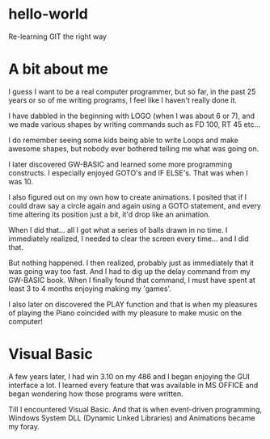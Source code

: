 # hello-world
Re-learning GIT the right way

# A bit about me
I guess I want to be a real computer programmer, but so far, in the past 25 years or so of me writing programs,
I feel like I haven't really done it. 

I have dabbled in the beginning with LOGO (when I was about 6 or 7), and we made various shapes by writing commands such as FD 100, RT 45 etc... 

I do remember seeing some kids being able to write Loops and make awesome shapes, but nobody ever bothered telling me what was going on.

I later discovered GW-BASIC and learned some more programming constructs. I especially enjoyed GOTO's and IF ELSE's. 
That was when I was 10.

I also figured out on my own how to create animations. I posited that if I could draw say a circle again and again using a GOTO statement, and every time altering its position just a bit, it'd drop like an animation.

When I did that... all I got what a series of balls drawn in no time. I immediately realized, I needed to clear the screen every time... and I did that.

But nothing happened. I then realized, probably just as immediately that it was going way too fast. And I had to dig up the delay command from my GW-BASIC book. When I finally found that command, I must have spent at least 3 to 4 months enjoying making my 'games'.

I also later on discovered the PLAY function and that is when my pleasures of playing the Piano coincided with my pleasure to make music on the computer!

# Visual Basic
A few years later, I had win 3.10 on my 486 and I began enjoying the GUI interface a lot. 
I learned every feature that was available in MS OFFICE and began wondering how those programs were written. 

Till I encountered Visual Basic. And that is when event-driven programming, Windows System DLL (Dynamic Linked Libraries) and Animations became my foray. 
